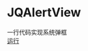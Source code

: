 # JQAlertView
一行代码实现系统弹框<br>
[运行](https://github.com/hanjunqiang/JQAlertView/blob/master/%E5%B0%81%E8%A3%85%E7%B3%BB%E7%BB%9F%E5%BC%B9%E6%A1%86.gif)

